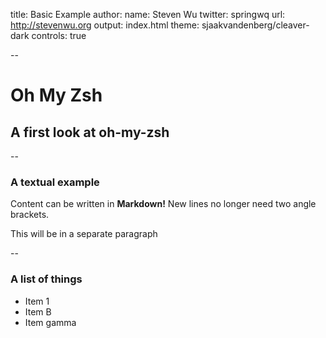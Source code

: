 title: Basic Example
author:
  name: Steven Wu
  twitter: springwq
  url: http://stevenwu.org
output: index.html
theme: sjaakvandenberg/cleaver-dark
controls: true

--

# Oh My Zsh
## A first look at oh-my-zsh

--

### A textual example

Content can be written in **Markdown!** New lines no longer need two angle brackets.

This will be in a separate paragraph

--

### A list of things

* Item 1
* Item B
* Item gamma